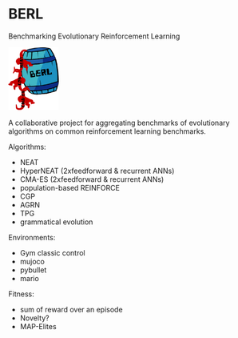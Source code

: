 # BERL
Benchmarking Evolutionary Reinforcement Learning

<img src="imgs/logo.png" width="20%">

A collaborative project for aggregating benchmarks of evolutionary algorithms on common reinforcement learning benchmarks.

Algorithms:
+ NEAT
+ HyperNEAT (2xfeedforward & recurrent ANNs)
+ CMA-ES (2xfeedforward & recurrent ANNs)
+ population-based REINFORCE
+ CGP
+ AGRN
+ TPG
+ grammatical evolution

Environments:
+ Gym classic control
+ mujoco
+ pybullet
+ mario

Fitness:
+ sum of reward over an episode
+ Novelty?
+ MAP-Elites
